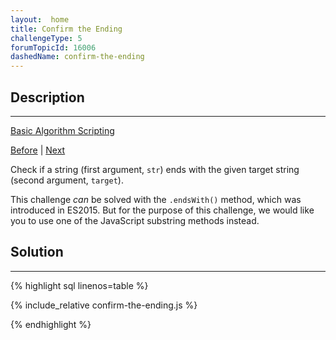```yaml
---
layout:  home
title: Confirm the Ending
challengeType: 5
forumTopicId: 16006
dashedName: confirm-the-ending
---
```


<div class="row">
<div class="columnStmt" markdown="1">

## Description
------

[Basic Algorithm Scripting](../basic-algorithm-scripting/README.md) 

[Before](./return-largest-numbers-in-arrays.md)  | [Next](./repeat-a-string-repeat-a-string.md) 

Check if a string (first argument, `str`) ends with the given target string (second argument, `target`).

This challenge *can* be solved with the `.endsWith()` method, which was introduced in ES2015. But for the purpose of this challenge, we would like you to use one of the JavaScript substring methods instead.

</div>
<div class="columnSol" markdown="1">

## Solution
------

{% highlight sql linenos=table %}

{% include_relative confirm-the-ending.js %}

{% endhighlight %}

</div>
</div>

